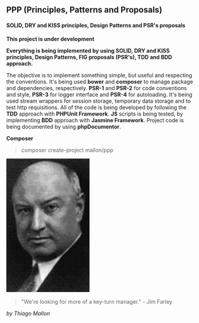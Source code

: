 ## PPP (Principles, Patterns and Proposals)
#### SOLID, DRY and KISS principles, Design Patterns and PSR's proposals

**This project is under development**

**Everything is being implemented by using SOLID, DRY and KISS principles, Design Patterns, FIG proposals (PSR's), TDD and BDD approach.**

The objective is to implement something simple, but useful and respecting the conventions. It's being used **bower** and **composer** to manage package and dependencies, respectively. **PSR-1** and **PSR-2** for code conventions and style, **PSR-3** for logger interface and **PSR-4** for autoloading. It's being used stream wrappers for session storage, temporary data storage and to test http requisitions. All of the code is being developed by following the **TDD** approach with **PHPUnit Framework**. **JS** scripts is being tested, by implementing **BDD** approach with **Jasmine Framework**. Project code is being documented by using **phpDocumentor**.

**Composer**
> composer create-project mallon/ppp

![GitHub Logo](JIM_FARLEY.gif)

> "We're looking for more of a key-turn manager." - Jim Farley


*by Thiago Mallon*
